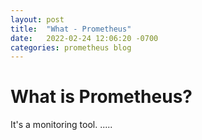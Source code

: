 ```yaml
---
layout: post
title:  "What - Prometheus"
date:   2022-02-24 12:06:20 -0700
categories: prometheus blog 
---
```


# What is Prometheus?
It's a monitoring tool. 
.....
